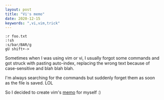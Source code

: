 ```yaml
---
layout: post
title: "Vi's memo"
date: 2020-12-15
keywords: ",vi,vim,trick"
---
```



```
:r foo.txt
:!sh
:s/bar/BAR/g
gU shift+->
```

Sometimes when I was using vim or vi,
I usually forgot some commands and got struck with pasting auto-index,
replacing the wrong text because of case-sensitive and blah blah blah.

I'm always searching for the commands but suddenly forget them as soon as the file is saved. LOL

So I decided to create vim's [memo](https://auycro.github.io/vi_memo/) for myself :)
